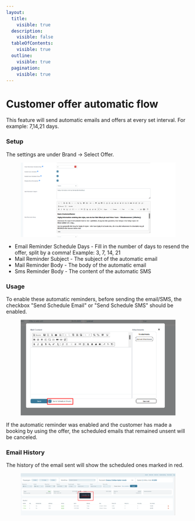 ```yaml
---
layout:
  title:
    visible: true
  description:
    visible: false
  tableOfContents:
    visible: true
  outline:
    visible: true
  pagination:
    visible: true
---
```


# Customer offer automatic flow

This feature will send automatic emails and offers at every set interval. For example: 7,14,21 days.

### **Setup**

The settings are under Brand -> Select Offer.

<figure><img src="../.gitbook/assets/image (1) (1) (1) (1) (1) (1) (1) (1) (1) (1) (1) (1) (1) (1) (1) (1) (1) (1) (1) (1) (1) (1) (1) (1) (1) (1).png" alt=""><figcaption></figcaption></figure>

* Email Reminder Schedule Days - Fill in the number of days to resend the offer, split by a comma! Example: 3, 7, 14, 21
* Mail Reminder Subject - The subject of the automatic email
* Mail Reminder Body - The body of the automatic email
* Sms Reminder Body - The content of the automatic SMS

### **Usage**

To enable these automatic reminders, before sending the email/SMS, the checkbox "Send Schedule Email" or "Send Schedule SMS" should be enabled.

<figure><img src="../.gitbook/assets/image (2) (1) (1) (1) (1) (1) (1) (1) (1) (1) (1) (1) (1) (1) (1) (1) (1) (1) (1) (1) (1) (1) (1) (1) (1).png" alt=""><figcaption></figcaption></figure>

If the automatic reminder was enabled and the customer has made a booking by using the offer, the scheduled emails that remained unsent will be canceled.

### **Email History**

The history of the email sent will show the scheduled ones marked in red.

<figure><img src="../.gitbook/assets/image (3) (1) (1) (1) (1) (1) (1) (1) (1) (1) (1) (1) (1) (1) (1) (1) (1) (1) (1) (1) (1) (1) (1) (1) (1).png" alt=""><figcaption></figcaption></figure>
